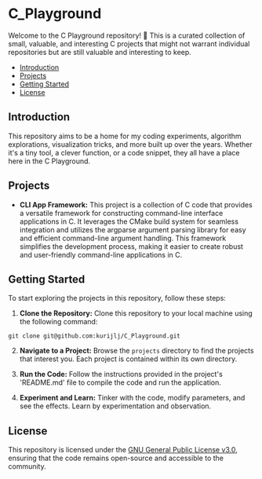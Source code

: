 # C_Playground

Welcome to the C Playground repository! 🎉 This is a curated collection of small, valuable, and interesting C projects that might not warrant individual repositories but are still valuable and interesting to keep.

- [Introduction](#introduction)
- [Projects](#projects)
- [Getting Started](#getting-started)
- [License](#license)

## Introduction

This repository aims to be a home for my coding experiments, algorithm
explorations, visualization tricks, and more built up over the years. Whether
it's a tiny tool, a clever function, or a code snippet, they all have a place
here in the C Playground.

## Projects

- **CLI App Framework:** This project is a collection of C code that provides a versatile framework for constructing command-line interface applications in C. It leverages the CMake build system for seamless integration and utilizes the argparse argument parsing library for easy and efficient command-line argument handling. This framework simplifies the development process, making it easier to create robust and user-friendly command-line applications in C.

## Getting Started

To start exploring the projects in this repository, follow these steps:

1. **Clone the Repository:** Clone this repository to your local machine using
the following command:
 ```
 git clone git@github.com:kurijlj/C_Playground.git
 ```

2. **Navigate to a Project:** Browse the `projects` directory to find the
projects that interest you. Each project is contained within its own directory.

3. **Run the Code:** Follow the instructions provided in the project's
'README.md' file to compile the code and run the application.

4. **Experiment and Learn:** Tinker with the code, modify parameters, and see
the effects. Learn by experimentation and observation.

## License

This repository is licensed under the [GNU General Public License
v3.0](LICENSE), ensuring that the code remains open-source and accessible to the
community.
